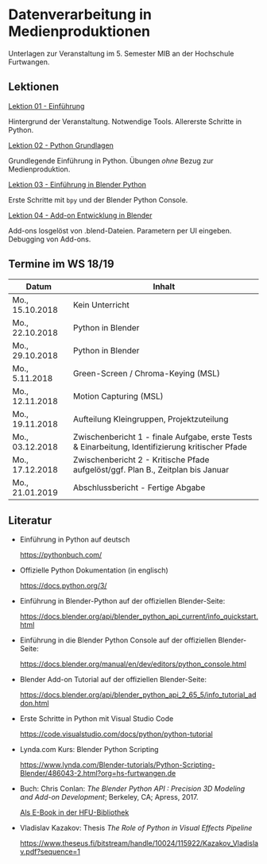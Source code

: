 # Datenverarbeitung in Medienproduktionen

Unterlagen zur Veranstaltung im 5. Semester MIB an der Hochschule Furtwangen.

## Lektionen

[Lektion 01 - Einführung](L01_Einfuehrung)

Hintergrund der Veranstaltung. Notwendige Tools. Allererste Schritte in Python.

[Lektion 02 - Python Grundlagen](L02_PythonGrundlagen)

Grundlegende Einführung in Python. Übungen _ohne_ Bezug zur Medienproduktion.


[Lektion 03 - Einführung in Blender Python](L03_BlenderPython)

Erste Schritte mit `bpy` und der Blender Python Console.

[Lektion 04 - Add-on Entwicklung in Blender](L04_BlenderAddOns)

Add-ons losgelöst von .blend-Dateien. Parametern per UI eingeben. Debugging von Add-ons.


## Termine im WS 18/19

Datum           | Inhalt
----------------|----------------
Mo., 15.10.2018 | Kein Unterricht
Mo., 22.10.2018 | Python in Blender
Mo., 29.10.2018 | Python in Blender
Mo., 5.11.2018  | Green-Screen / Chroma-Keying (MSL)
Mo., 12.11.2018 | Motion Capturing (MSL)
Mo., 19.11.2018 | Aufteilung Kleingruppen, Projektzuteilung
Mo., 03.12.2018 | Zwischenbericht 1 - finale Aufgabe, erste Tests & Einarbeitung, Identifizierung kritischer Pfade
Mo., 17.12.2018 | Zwischenbericht 2 - Kritische Pfade aufgelöst/ggf. Plan B., Zeitplan bis Januar
Mo., 21.01.2019 | Abschlussbericht  - Fertige Abgabe


## Literatur

- Einführung in Python auf deutsch
  
  https://pythonbuch.com/

- Offizielle Python Dokumentation (in englisch)
  
  https://docs.python.org/3/

  
- Einführung in Blender-Python auf der offiziellen Blender-Seite:
  
  https://docs.blender.org/api/blender_python_api_current/info_quickstart.html


- Einführung in die Blender Python Console auf der offiziellen Blender-Seite:

  https://docs.blender.org/manual/en/dev/editors/python_console.html


- Blender Add-on Tutorial auf der offiziellen Blender-Seite:

  https://docs.blender.org/api/blender_python_api_2_65_5/info_tutorial_addon.html


- Erste Schritte in Python mit Visual Studio Code

  https://code.visualstudio.com/docs/python/python-tutorial


- Lynda.com Kurs: Blender Python Scripting

  https://www.lynda.com/Blender-tutorials/Python-Scripting-Blender/486043-2.html?org=hs-furtwangen.de


- Buch: Chris Conlan: _The Blender Python API : Precision 3D Modeling and Add-on Development_;
Berkeley, CA; Apress, 2017. 

  [Als E-Book in der HFU-Bibliothek](https://hsfu.boss2.bsz-bw.de/Search/Results?lookfor=python+blender&limit=20)

 - Vladislav Kazakov: Thesis _The Role of Python in Visual Effects Pipeline_

   https://www.theseus.fi/bitstream/handle/10024/115922/Kazakov_Vladislav.pdf?sequence=1
